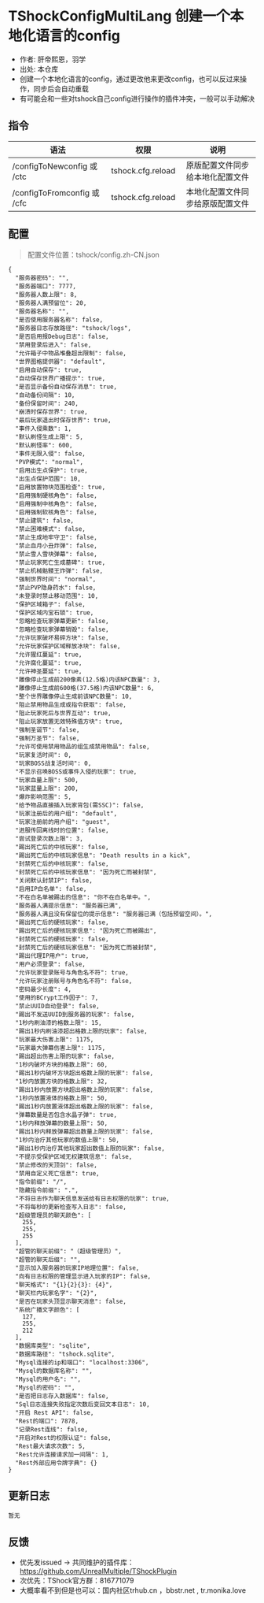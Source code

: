 # TShockConfigMultiLang 创建一个本地化语言的config

- 作者: 肝帝熙恩，羽学
- 出处: 本仓库
- 创建一个本地化语言的config，通过更改他来更改config，也可以反过来操作，同步后会自动重载
- 有可能会和一些对tshock自己config进行操作的插件冲突，一般可以手动解决


## 指令
| 语法                         |        权限         |        说明        |
|----------------------------|:-----------------:|:----------------:|
| /configToNewconfig 或 /ctc  | tshock.cfg.reload | 原版配置文件同步给本地化配置文件 |
| /configToFromconfig 或 /cfc | tshock.cfg.reload | 本地化配置文件同步给原版配置文件 |

## 配置
> 配置文件位置：tshock/config.zh-CN.json
```json5
{
  "服务器密码": "",
  "服务器端口": 7777,
  "服务器人数上限": 8,
  "服务器人满预留位": 20,
  "服务器名称": "",
  "是否使用服务器名称": false,
  "服务器日志存放路径": "tshock/logs",
  "是否启用报Debug日志": false,
  "禁用登录后进入": false,
  "允许箱子中物品堆叠超出限制": false,
  "世界图格提供器": "default",
  "启用自动保存": true,
  "自动保存世界广播提示": true,
  "是否显示备份自动保存消息": true,
  "自动备份间隔": 10,
  "备份保留时间": 240,
  "崩溃时保存世界": true,
  "最后玩家退出时保存世界": true,
  "事件入侵乘数": 1,
  "默认刷怪生成上限": 5,
  "默认刷怪率": 600,
  "事件无限入侵": false,
  "PVP模式": "normal",
  "启用出生点保护": true,
  "出生点保护范围": 10,
  "启用放置物块范围检查": true,
  "启用强制硬核角色": false,
  "启用强制中核角色": false,
  "启用强制软核角色": false,
  "禁止建筑": false,
  "禁止困难模式": false,
  "禁止生成地牢守卫": false,
  "禁止血月小丑炸弹": false,
  "禁止雪人雪块弹幕": false,
  "禁止玩家死亡生成墓碑": true,
  "禁止机械骷髅王炸弹": false,
  "强制世界时间": "normal",
  "禁止PVP隐身药水": false,
  "未登录时禁止移动范围": 10,
  "保护区域箱子": false,
  "保护区域内宝石锁": true,
  "忽略检查玩家弹幕更新": false,
  "忽略检查玩家弹幕销毁": false,
  "允许玩家破坏易碎方块": false,
  "允许玩家保护区域释放冰块": false,
  "允许猩红蔓延": true,
  "允许腐化蔓延": true,
  "允许神圣蔓延": true,
  "雕像停止生成前200像素(12.5格)内该NPC数量": 3,
  "雕像停止生成前600格(37.5格)内该NPC数量": 6,
  "整个世界雕像停止生成前该NPC数量": 10,
  "阻止禁用物品生成或指令获取": false,
  "阻止玩家死后与世界互动": true,
  "阻止玩家放置无效特殊值方块": true,
  "强制圣诞节": false,
  "强制万圣节": false,
  "允许可使用禁用物品的组生成禁用物品": false,
  "玩家复活时间": 0,
  "玩家BOSS战复活时间": 0,
  "不显示召唤BOSS或事件入侵的玩家": true,
  "玩家血量上限": 500,
  "玩家蓝量上限": 200,
  "爆炸影响范围": 5,
  "给予物品直接插入玩家背包(需SSC)": false,
  "玩家注册后的用户组": "default",
  "玩家注册前的用户组": "guest",
  "进服传回离线时的位置": false,
  "尝试登录次数上限": 3,
  "踢出死亡后的中核玩家": false,
  "踢出死亡后的中核玩家信息": "Death results in a kick",
  "封禁死亡后的中核玩家": false,
  "封禁死亡后的中核玩家信息": "因为死亡而被封禁",
  "关闭默认封禁IP": false,
  "启用IP白名单": false,
  "不在白名单被踢出的信息": "你不在白名单中。",
  "服务器人满提示信息": "服务器已满",
  "服务器人满且没有保留位的提示信息": "服务器已满（包括预留空间）。",
  "踢出死亡后的硬核玩家": false,
  "踢出死亡后的硬核玩家信息": "因为死亡而被踢出",
  "封禁死亡后的硬核玩家": false,
  "封禁死亡后的硬核玩家信息": "因为死亡而被封禁",
  "踢出代理IP用户": true,
  "用户必须登录": false,
  "允许玩家登录账号与角色名不符": true,
  "允许玩家注册账号与角色名不符": false,
  "密码最少长度": 4,
  "使用的BCrypt工作因子": 7,
  "禁止UUID自动登录": false,
  "踢出不发送UUID到服务器的玩家": false,
  "1秒内刷油漆的格数上限": 15,
  "踢出1秒内刷油漆超出格数上限的玩家": false,
  "玩家最大伤害上限": 1175,
  "玩家最大弹幕伤害上限": 1175,
  "踢出超出伤害上限的玩家": false,
  "1秒内破坏方块的格数上限": 60,
  "踢出1秒内破坏方块超出格数上限的玩家": false,
  "1秒内放置方块的格数上限": 32,
  "踢出1秒内放置方块超出格数上限的玩家": false,
  "1秒内放置液体的格数上限": 50,
  "踢出1秒内放置液体超出格数上限的玩家": false,
  "弹幕数量是否包含水晶子弹": true,
  "1秒内释放弹幕的数量上限": 50,
  "踢出1秒内释放弹幕超出数量上限的玩家": false,
  "1秒内治疗其他玩家的数值上限": 50,
  "踢出1秒内治疗其他玩家超出数值上限的玩家": false,
  "不提示受保护区域无权建筑信息": false,
  "禁止修改的天顶剑": false,
  "禁用自定义死亡信息": true,
  "指令前缀": "/",
  "隐藏指令前缀": ".",
  "不将日志作为聊天信息发送给有日志权限的玩家": true,
  "不将每秒的更新检查写入日志": false,
  "超级管理员的聊天颜色": [
    255,
    255,
    255
  ],
  "超管的聊天前缀": "（超级管理员）",
  "超管的聊天后缀": "",
  "显示加入服务器的玩家IP地理位置": false,
  "向有日志权限的管理显示进入玩家的IP": false,
  "聊天格式": "{1}{2}{3}: {4}",
  "聊天栏内玩家名字": "{2}",
  "是否在玩家头顶显示聊天消息": false,
  "系统广播文字颜色": [
    127,
    255,
    212
  ],
  "数据库类型": "sqlite",
  "数据库路径": "tshock.sqlite",
  "Mysql连接的ip和端口": "localhost:3306",
  "Mysql的数据库名称": "",
  "Mysql的用户名": "",
  "Mysql的密码": "",
  "是否把日志存入数据库": false,
  "Sql日志连接失败指定次数后变回文本日志": 10,
  "开启 Rest API": false,
  "Rest的端口": 7878,
  "记录Rest连线": false,
  "开启对Rest的权限认证": false,
  "Rest最大请求次数": 5,
  "Rest允许连接请求加一间隔": 1,
  "Rest外部应用令牌字典": {}
}
```


## 更新日志

```
暂无
```

## 反馈
- 优先发issued -> 共同维护的插件库：https://github.com/UnrealMultiple/TShockPlugin
- 次优先：TShock官方群：816771079
- 大概率看不到但是也可以：国内社区trhub.cn ，bbstr.net , tr.monika.love

